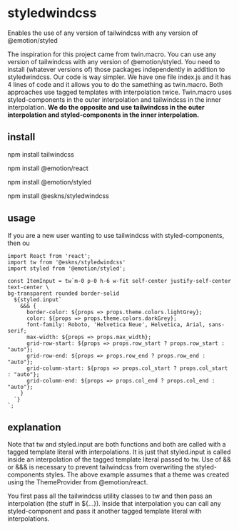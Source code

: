 # styledwindcss
Enables the use of any version of tailwindcss with any version of @emotion/styled

The inspiration for this project came from twin.macro. You can use any version of tailwindcss with any version of @emotion/styled. You need to install (whatever versions of) those packages independently in addition to styledwindcss. Our code is way simpler. We have one file index.js and it has 4 lines of code and it allows you to do the samething as twin.macro. Both approaches use tagged templates with interpolation twice. Twin.macro uses styled-components in the outer interpolation and tailwindcss in the inner interpolation. **We do the opposite and use tailwindcss in the outer interpolation and styled-components in the inner interpolation.**  

## install
npm install tailwindcss

npm install @emotion/react

npm install @emotion/styled

npm install @eskns/styledwindcss

## usage

If you are a new user wanting to use tailwindcss with styled-components, then ou

```
import React from 'react';
import tw from '@eskns/styledwindcss'
import styled from '@emotion/styled';

const ItemInput = tw`m-0 p-0 h-6 w-fit self-center justify-self-center text-center \
bg-transparent rounded border-solid
  ${styled.input`
    &&& {
      border-color: ${props => props.theme.colors.lightGrey};
      color: ${props => props.theme.colors.darkGrey};
      font-family: Roboto, 'Helvetica Neue', Helvetica, Arial, sans-serif;
      max-width: ${props => props.max_width};
      grid-row-start: ${props => props.row_start ? props.row_start : "auto"};
      grid-row-end: ${props => props.row_end ? props.row_end : "auto"};
      grid-column-start: ${props => props.col_start ? props.col_start : "auto"};
      grid-column-end: ${props => props.col_end ? props.col_end : "auto"};
    }
  `}
`;
```
## explanation

Note that tw and styled.input are both functions and both are called with a tagged template literal with interpolations. It is just that styled.input is called inside an interpolation of the tagged template literal passed to tw. Use of && or &&& is necessary to prevent tailwindcss from overwriting the styled-components styles. The above example assumes that a theme was created using the ThemeProvider from @emotion/react.

You first pass all the tailwindcss utility classes to tw and then pass an interpolation (the stuff in ${...}). Inside that interpolation you can call any styled-component and pass it another tagged template literal with interpolations.

